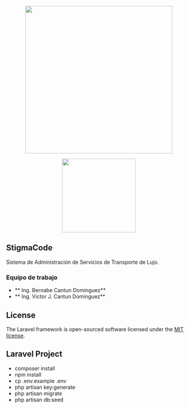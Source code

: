 <p align="center"><a href="https://laravel.com" target="_blank"><img src="https://raw.githubusercontent.com/laravel/art/master/logo-lockup/5%20SVG/2%20CMYK/1%20Full%20Color/laravel-logolockup-cmyk-red.svg" width="400"></a></p>

<p align="center"><a href="https://laravel.com" target="_blank"><img src="https://ag3luxury.com/assets/images/ag3-logoHD.png" width="200"></a></p>


## StigmaCode
Sistema de Administración de Servicios de Transporte de Lujo.
### Equipo de trabajo

- ** Ing. Bernabe Cantun Dominguez**
- ** Ing. Victor J. Cantun Dominguez**

## License

The Laravel framework is open-sourced software licensed under the [MIT license](https://opensource.org/licenses/MIT).

## Laravel Project

- composer install
- npm install
- cp .env.example .env
- php artisan key:generate
- php artisan migrate
- php artisan db:seed

